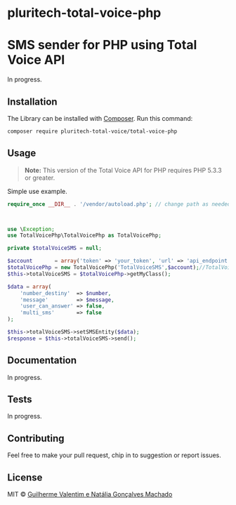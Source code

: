 
# pluritech-total-voice-php

# SMS sender for PHP using Total Voice API

In progress.

## Installation

The Library can be installed with [Composer](https://getcomposer.org/). Run this command:

```sh
composer require pluritech-total-voice/total-voice-php
```

## Usage

> **Note:** This version of the Total Voice API for PHP requires PHP 5.3.3 or greater.

Simple use example.

```php
require_once __DIR__ . '/vendor/autoload.php'; // change path as needed



use \Exception;
use TotalVoicePhp\TotalVoicePhp as TotalVoicePhp;

private $totalVoiceSMS = null;

$account       = array('token' => 'your_token', 'url' => 'api_endpoint');
$totalVoicePhp = new TotalVoicePhp('TotalVoiceSMS',$account);//TotalVoiceSMS - determine that a class responsible for send SMS will be instantiated
$this->totalVoiceSMS = $totalVoicePhp->getMyClass();

$data = array(
    'number_destiny'  => $number, 
    'message'         => $message,
    'user_can_answer' => false,
    'multi_sms'       => false
);

$this->totalVoiceSMS->setSMSEntity($data);
$response = $this->totalVoiceSMS->send(); 


```

## Documentation

In progress.


## Tests

In progress.


## Contributing

Feel free to make your pull request, chip in to suggestion or report issues.


## License

MIT © [Guilherme Valentim e Natália Gonçalves Machado](mailto:nataliagoncalvesmachado@gmail.com)





